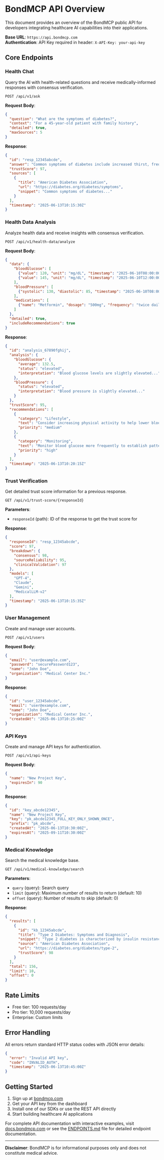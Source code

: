 # BondMCP API Overview

This document provides an overview of the BondMCP public API for developers integrating healthcare AI capabilities into their applications.

**Base URL**: `https://api.bondmcp.com`  
**Authentication**: API Key required in header: `X-API-Key: your-api-key`

## Core Endpoints

### Health Chat

Query the AI with health-related questions and receive medically-informed responses with consensus verification.

```
POST /api/v1/ask
```

**Request Body**:
```json
{
  "question": "What are the symptoms of diabetes?",
  "context": "For a 45-year-old patient with family history",
  "detailed": true,
  "maxSources": 5
}
```

**Response**:
```json
{
  "id": "resp_12345abcde",
  "answer": "Common symptoms of diabetes include increased thirst, frequent urination...",
  "trustScore": 97,
  "sources": [
    {
      "title": "American Diabetes Association",
      "url": "https://diabetes.org/diabetes/symptoms",
      "snippet": "Common symptoms of diabetes..."
    }
  ],
  "timestamp": "2025-06-13T10:15:30Z"
}
```

### Health Data Analysis

Analyze health data and receive insights with consensus verification.

```
POST /api/v1/health-data/analyze
```

**Request Body**:
```json
{
  "data": {
    "bloodGlucose": [
      {"value": 120, "unit": "mg/dL", "timestamp": "2025-06-10T08:00:00Z"},
      {"value": 145, "unit": "mg/dL", "timestamp": "2025-06-10T12:00:00Z"}
    ],
    "bloodPressure": [
      {"systolic": 130, "diastolic": 85, "timestamp": "2025-06-10T08:00:00Z"}
    ],
    "medications": [
      {"name": "Metformin", "dosage": "500mg", "frequency": "twice daily"}
    ]
  },
  "detailed": true,
  "includeRecommendations": true
}
```

**Response**:
```json
{
  "id": "analysis_67890fghij",
  "analysis": {
    "bloodGlucose": {
      "average": 132.5,
      "status": "elevated",
      "interpretation": "Blood glucose levels are slightly elevated..."
    },
    "bloodPressure": {
      "status": "elevated",
      "interpretation": "Blood pressure is slightly elevated..."
    }
  },
  "trustScore": 95,
  "recommendations": [
    {
      "category": "Lifestyle",
      "text": "Consider increasing physical activity to help lower blood glucose levels.",
      "priority": "medium"
    },
    {
      "category": "Monitoring",
      "text": "Monitor blood glucose more frequently to establish patterns.",
      "priority": "high"
    }
  ],
  "timestamp": "2025-06-13T10:20:15Z"
}
```

### Trust Verification

Get detailed trust score information for a previous response.

```
GET /api/v1/trust-score/{responseId}
```

**Parameters**:
- `responseId` (path): ID of the response to get the trust score for

**Response**:
```json
{
  "responseId": "resp_12345abcde",
  "score": 97,
  "breakdown": {
    "consensus": 98,
    "sourceReliability": 95,
    "clinicalValidation": 97
  },
  "models": [
    "GPT-4",
    "Claude",
    "Gemini",
    "MedicalLLM-v2"
  ],
  "timestamp": "2025-06-13T10:15:35Z"
}
```

### User Management

Create and manage user accounts.

```
POST /api/v1/users
```

**Request Body**:
```json
{
  "email": "user@example.com",
  "password": "securePassword123",
  "name": "John Doe",
  "organization": "Medical Center Inc."
}
```

**Response**:
```json
{
  "id": "user_12345abcde",
  "email": "user@example.com",
  "name": "John Doe",
  "organization": "Medical Center Inc.",
  "createdAt": "2025-06-13T10:25:00Z"
}
```

### API Keys

Create and manage API keys for authentication.

```
POST /api/v1/api-keys
```

**Request Body**:
```json
{
  "name": "New Project Key",
  "expiresIn": 90
}
```

**Response**:
```json
{
  "id": "key_abcde12345",
  "name": "New Project Key",
  "key": "pk_abcde12345_FULL_KEY_ONLY_SHOWN_ONCE",
  "prefix": "pk_abcde",
  "createdAt": "2025-06-13T10:30:00Z",
  "expiresAt": "2025-09-11T10:30:00Z"
}
```

### Medical Knowledge

Search the medical knowledge base.

```
GET /api/v1/medical-knowledge/search
```

**Parameters**:
- `query` (query): Search query
- `limit` (query): Maximum number of results to return (default: 10)
- `offset` (query): Number of results to skip (default: 0)

**Response**:
```json
{
  "results": [
    {
      "id": "kb_12345abcde",
      "title": "Type 2 Diabetes: Symptoms and Diagnosis",
      "snippet": "Type 2 diabetes is characterized by insulin resistance...",
      "source": "American Diabetes Association",
      "url": "https://diabetes.org/diabetes/type-2",
      "trustScore": 98
    }
  ],
  "total": 156,
  "limit": 10,
  "offset": 0
}
```

## Rate Limits

- Free tier: 100 requests/day
- Pro tier: 10,000 requests/day
- Enterprise: Custom limits

## Error Handling

All errors return standard HTTP status codes with JSON error details:

```json
{
  "error": "Invalid API key",
  "code": "INVALID_AUTH",
  "timestamp": "2025-06-13T10:45:00Z"
}
```

## Getting Started

1. Sign up at [bondmcp.com](https://bondmcp.com)
2. Get your API key from the dashboard
3. Install one of our SDKs or use the REST API directly
4. Start building healthcare AI applications

For complete API documentation with interactive examples, visit [docs.bondmcp.com](https://docs.bondmcp.com) or see the [ENDPOINTS.md](./ENDPOINTS.md) file for detailed endpoint documentation.

---

**Disclaimer**: BondMCP is for informational purposes only and does not constitute medical advice.
